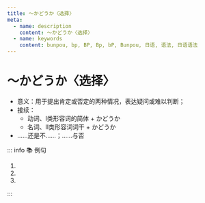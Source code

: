 ```yaml
---
title: ～かどうか〈选择〉
meta:
  - name: description
    content: ～かどうか〈选择〉
  - name: keywords
    content: bunpou, bp, BP, Bp, bP, Bunpou, 日语, 语法, 日语语法
---
```


# ～かどうか〈选择〉

* 意义：用于提出肯定或否定的两种情况，表达疑问或难以判断；
* 接续：
  * 动词、I类形容词的简体 + かどうか
  * 名词、Ⅱ类形容词词干 + かどうか
* ……还是不……；……与否

::: info :books: 例句

1. <grammer-content id='1-12-03-0' sentence="[留学生/りゅうがくせい][会館/かいかん]の[集会室/しゅうかいしつ]が**[使える/つかえる]かどうか**[調べ/しらべ]ましょうか。" trans="是否可以使用留学生会馆的会议室。" />
2. <grammer-content id='1-12-03-1' sentence="[東京/とうきょう]の[冬/ふゆ]は**[寒い/さむい]かどうか**、[日本人/にほんじん]の[友達/ともだち]に[聞/き]きます。" trans="问日本朋友东京的冬天冷不冷。" />
3. <grammer-content id='1-12-03-2' sentence="[登録/とうろく]のとき、**[学生/がくせい]かどうか**のチエックがあります。" trans="注册的时候有是否是学生的提示。" />

:::
